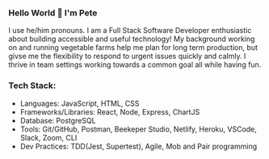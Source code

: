 ### Hello World 👋 I'm Pete 

I use he/him pronouns.
I am a Full Stack Software Developer enthusiastic about building accessible and useful technology! My background working on and running vegetable farms help me plan for long term production, but givse me the flexibility to respond to urgent issues quickly and calmly. I thrive in team settings working towards a common goal all while having fun. 

### Tech Stack:
* Languages: JavaScript, HTML, CSS
* Frameworks/Libraries: React, Node, Express, ChartJS
* Database: PostgreSQL
* Tools: Git/GitHub, Postman, Beekeper Studio, Netlify, Heroku, VSCode, Slack, Zoom, CLI
* Dev Practices: TDD(Jest, Supertest), Agile, Mob and Pair programming

